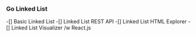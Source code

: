 ### Go Linked List

-[] Basic Linked List
-[] Linked List REST API
-[] Linked List HTML Explorer
-[] Linked List Visualizer /w React.js